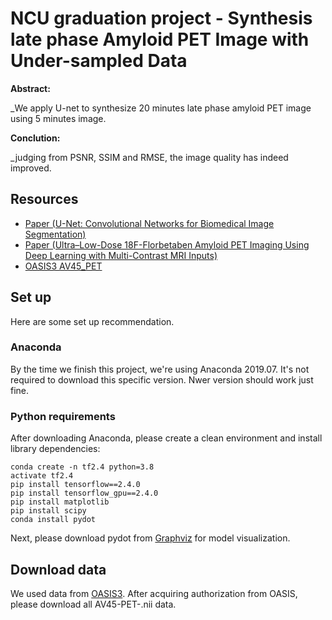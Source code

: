 # NCU graduation project - Synthesis late phase Amyloid PET Image with Under-sampled Data

**Abstract:**

_We apply U-net to synthesize 20 minutes late phase amyloid PET image using 5 minutes image.  

**Conclution:**

_judging from PSNR, SSIM and RMSE, the image quality has indeed improved.

## Resources

* [Paper (U-Net: Convolutional Networks for Biomedical Image Segmentation)](https://arxiv.org/abs/1505.04597)
* [Paper (Ultra–Low-Dose 18F-Florbetaben Amyloid PET Imaging Using Deep Learning with Multi-Contrast MRI Inputs)](https://pubs.rsna.org/doi/full/10.1148/radiol.2018180940)
* [OASIS3 AV45_PET](https://www.oasis-brains.org/)

## Set up

Here are some set up recommendation.

### Anaconda

By the time we finish this project, we're using Anaconda 2019.07. It's not required to download this specific version. Nwer version should work just fine.  

### Python requirements

After downloading Anaconda, please create a clean environment and install library dependencies:

```
conda create -n tf2.4 python=3.8
activate tf2.4
pip install tensorflow==2.4.0
pip install tensorflow_gpu==2.4.0
pip install matplotlib
pip install scipy
conda install pydot
```

Next, please download pydot from [Graphviz](https://graphviz.gitlab.io/download/) for model visualization.

## Download data

We used data from [OASIS3](https://www.oasis-brains.org/). After acquiring authorization from OASIS, please download all AV45-PET-.nii data.



